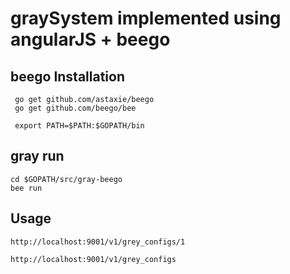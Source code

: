 # graySystem implemented using angularJS + beego


## beego Installation
 ```
  go get github.com/astaxie/beego
  go get github.com/beego/bee
  
  export PATH=$PATH:$GOPATH/bin
 ```
    

## gray run

```
cd $GOPATH/src/gray-beego
bee run
```

## Usage

```
http://localhost:9001/v1/grey_configs/1
```

```
http://localhost:9001/v1/grey_configs
```

